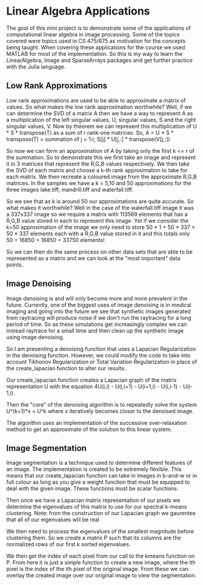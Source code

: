 # Linear Algebra Applications
The goal of this mini project is to demonstrate some of the applications 
of computational linear algebra in image processing. Some of the topics
covered were topics used in CS 475/675 as motivation for the concepts being taught.
When covering these applications for the course we used MATLAB for most of the implementation.
So this is my way to learn the LinearAlgebra, Image and SparseArrays packages and get
further practice with the Julia language.

## Low Rank Approximations
Low rank approximations are used to be able to approximate a matrix of values.
So what makes the low rank approximation worthwhile?
Well, if we can determine the SVD of a matrix A then we have a way to represent
A as a multiplication of the left singular values, U, singular values, S and 
the right singular values, V.
Now by theorem we can represent this multiplication of U * S * transpose(T) as a sum
of r rank-one matrices. So,
A = U * S * transpose(T) 
= summation of j = 1:r, S[j] * U[j,:] * transpose(V[j,:]) 

So now we can form an approximation of A by taking only the first k <= r of the summation.
So to demonstrate this we first take an image and represent it in 3 matrices that represent
the R,G,B values respectively. We then take the SVD of each matrix and choose a k-th rank 
approximation to take for each matrix. We then recreate a coloured image from the 
approximate R,G,B matrices. In the samples we have a k = 5,10 and 50 approximations for the 
three images lake.tiff, mandrill.tiff and waterfall.tiff.

So we see that as k is around 50 our approximations are quite accurate.
So what makes it worthwhile? Well in the case of the waterfall.tiff image it was a 337x337 image
so we require a matrix with 113569 elements that has a R,G,B value stored in each
to represent this image. Yet if we consider the k=50 approximation of the image we only need
to store 50 * 1 + 50 * 337 + 50 * 337 elements each with a R,G,B value stored in it and this 
totals only 50 + 16850 + 16850 = 33750 elements!

So we can then do the same process on other data sets that are able to be represented as a matrix
and we can look at the "most important" data points.


## Image Denoising
Image denoising is and will only become more and more prevalent in the future. Currently,
one of the biggest uses of image denoising is in medical imaging and going into the future
we see that synthetic images generated from raytracing will produce noise if we don't run
the raytracing for a long period of time. So as these simulations get increasingly complex
we can instead raytrace for a small time and then clean up the synthetic image using image denoising.

So I am presenting a denoising function that uses a Lapacian Regularization in the denoising 
function. However, we could modify the code to take into account Tikhonov Regularization 
or Total Variation Regularization in place of the create_lapacian function to alter our results. 

Our create_lapacian function creates a Lapacian graph of the matrix representation U with the
equation 4U(i,i) - U(i,i+1) - U(i+1,i) - U(i,i-1) - U(i-1,i). 

Then the "core" of the denoising algorithm is to repeatedly solve the system U^(k+1)*x = U^k
where x iteratively becomes closer to the denoised image. 

The algorithm uses an implementation of the successive over-relaxation method to get an approximate
of the solution to this linear system. 


## Image Segmentation
Image segmentation is a technique used to determine different features of an image.
The implementation is created to be extremely flexible. This means that our create_lapacian function
can take in images in b-and-w or in full colour as long as you give a weight function that  must
be equipped to deal with the given image. These functions must be scalar functions.

Then once we have a Lapacian matrix representation of our pixels we determine the eigenvalues of
this matrix to use for our spectral k-means clustering. 
Note: from the construction of our Lapacian graph we gaurentee that all of our eigenvalues will be real 

We then need to process the eigenvalues of the smallest magnitude before clustering them.
So we create a matrix P such that its columns are the normalized rows of our first k 
sorted eigenvalues.

We then get the index of each pixel from our call to the kmeans function on P. From here it 
is just a simple function to create a new image, where the ith pixel is the index of the ith pixel 
of the original image. From these we can overlay the created image over our original image to view
the segmentation.


